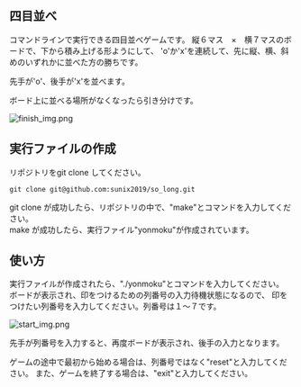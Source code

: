 ## 四目並べ

コマンドラインで実行できる四目並べゲームです。
縦６マス　×　横７マスのボードで、下から積み上げる形ようにして、
'o'か'x'を連続して、先に縦、横、斜めのいずれかに並べた方の勝ちです。

先手が'o'、後手が'x'を並べます。

ボード上に並べる場所がなくなったら引き分けです。

![finish_img.png](https://user-images.githubusercontent.com/72925757/146101362-91d6b2cc-5ad6-4a8d-b878-e3dffdb06839.png)


## 実行ファイルの作成

リポジトリをgit clone してください。

```shell
git clone git@github.com:sunix2019/so_long.git
```

git clone が成功したら、リポジトリの中で、"make"とコマンドを入力してください。   
make が成功したら、実行ファイル"yonmoku"が作成されています。

## 使い方

実行ファイルが作成されたら、"./yonmoku"とコマンドを入力してください。   
ボードが表示され、印をつけるための列番号の入力待機状態になるので、
印をつけたい列番号を入力してください。列番号は１〜７です。


![start_img.png](https://user-images.githubusercontent.com/72925757/146100866-b9420cf8-62a8-48be-aaab-168a088d372a.png)



先手が列番号を入力すると、再度ボードが表示され、後手の入力となります。

ゲームの途中で最初から始める場合は、列番号ではなく"reset"と入力してください。
また、ゲームを終了する場合は、"exit"と入力してください。
